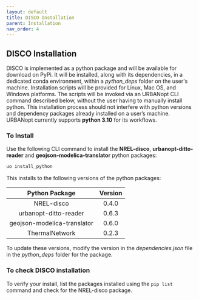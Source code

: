 ```yaml
---
layout: default
title: DISCO Installation
parent: Installation
nav_order: 4
---
```



## DISCO Installation

DISCO is implemented as a python package and will be available for download on PyPi. It will be
installed, along with its dependencies, in a dedicated conda environment, within a *python_deps*
folder on the user's machine. Installation scripts will
be provided for Linux, Mac OS, and Windows platforms. The scripts will be invoked via an URBANopt
CLI command described below, without the user having to manually install python. This installation process should not
interfere with python versions and dependency packages already installed on a user’s machine. URBANopt currently supports **python 3.10** for its workflows.

### To Install

Use the following CLI command to install the **NREL-disco**, **urbanopt-ditto-reader** and
**geojson-modelica-translator** python packages:

```bash
uo install_python
```

This installs to the following versions of the python packages:

|Python Package               |Version |
|:---------------------------:|:------:|
| NREL-disco                  | 0.4.0  |
| urbanopt-ditto-reader       | 0.6.3  |
| geojson-modelica-translator | 0.6.0  |
| ThermalNetwork              | 0.2.3  |

To update these versions, modify the version in the *dependencies.json*
file in the *python_deps* folder for the package.

### To check DISCO installation

To verify your install, list the packages installed using the ```pip list``` command and check for
the NREL-disco package.
